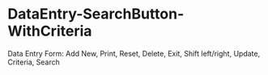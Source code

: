 # DataEntry-SearchButton-WithCriteria
Data Entry Form: Add New, Print, Reset, Delete, Exit, Shift left/right, Update, Criteria, Search
